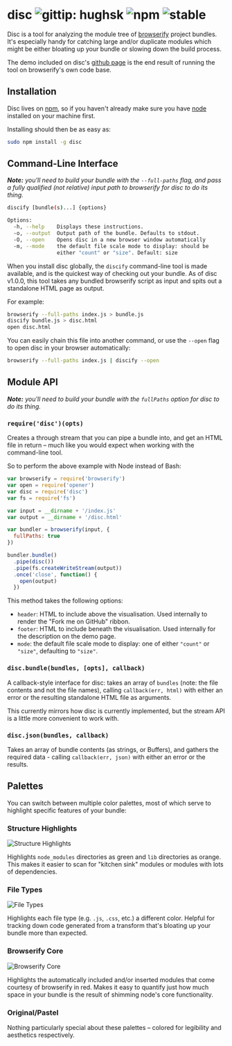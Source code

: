 # disc ![gittip: hughsk](http://img.shields.io/gittip/hughsk.svg) ![npm](http://img.shields.io/npm/dm/disc.svg)  ![stable](http://img.shields.io/badge/stability-stable-green.svg) #

Disc is a tool for analyzing the module tree of
[browserify](http://browserify.org) project bundles. It's especially handy
for catching large and/or duplicate modules which might be either bloating up
your bundle or slowing down the build process.

The demo included on disc's [github page](http://hughsk.github.io/disc)
is the end result of running the tool on browserify's own code base.

## Installation ##

Disc lives on [npm](http://npmjs.org/package/npm), so if you haven't already
make sure you have [node](http://nodejs.org/) installed on your machine first.

Installing should then be as easy as:

``` bash
sudo npm install -g disc
```

## Command-Line Interface ##

***Note:*** *you'll need to build your bundle with the `--full-paths` flag, 
and pass a fully qualified (not relative) input path to browserify
for disc to do its thing.*

``` bash
discify [bundle(s)...] {options}

Options:
  -h, --help    Displays these instructions.
  -o, --output  Output path of the bundle. Defaults to stdout.
  -O, --open    Opens disc in a new browser window automatically
  -m, --mode    the default file scale mode to display: should be
                either "count" or "size". Default: size
```

When you install disc globally, the `discify` command-line tool is made
available, and is the quickest way of checking out your bundle. As of 
disc v1.0.0, this tool takes any bundled browserify script as input and
spits out a standalone HTML page as output.

For example:

``` bash
browserify --full-paths index.js > bundle.js
discify bundle.js > disc.html
open disc.html
```

You can easily chain this file into another command, or use the `--open`
flag to open disc in your browser automatically:

``` bash
browserify --full-paths index.js | discify --open
```

## Module API ##

***Note:*** *you'll need to build your bundle with the `fullPaths` option
for disc to do its thing.*

### `require('disc')(opts)` ###

Creates a through stream that you can pipe a bundle into, and get an HTML file
in return – much like you would expect when working with the command-line tool.

So to perform the above example with Node instead of Bash:

``` javascript
var browserify = require('browserify')
var open = require('opener')
var disc = require('disc')
var fs = require('fs')

var input = __dirname + '/index.js'
var output = __dirname + '/disc.html'

var bundler = browserify(input, {
  fullPaths: true
})

bundler.bundle()
  .pipe(disc())
  .pipe(fs.createWriteStream(output))
  .once('close', function() {
    open(output)
  })
```

This method takes the following options:

* `header`: HTML to include above the visualisation. Used internally to render
  the "Fork me on GitHub" ribbon.
* `footer`: HTML to include beneath the visualisation. Used internally for the
  description on the demo page.
* `mode`: the default file scale mode to display: one of either `"count"` or
  `"size"`, defaulting to `"size"`.

### `disc.bundle(bundles, [opts], callback)` ###

A callback-style interface for disc: takes an array of `bundles` (note: the
file contents and not the file names), calling `callback(err, html)` with
either an error or the resulting standalone HTML file as arguments.

This currently mirrors how disc is currently implemented, but the stream API is
a little more convenient to work with.

### `disc.json(bundles, callback)` ###

Takes an array of bundle contents (as strings, or Buffers), and gathers the
required data - calling `callback(err, json)` with either an error or the
results.

## Palettes ##

You can switch between multiple color palettes, most of which serve to highlight
specific features of your bundle:

### Structure Highlights ###

![Structure Highlights](http://i.imgur.com/LO6Gio3.png)

Highlights `node_modules` directories as green and `lib` directories as orange.
This makes it easier to scan for "kitchen sink" modules or modules with lots of
dependencies.

### File Types ###

![File Types](http://i.imgur.com/A8zDrbN.png)

Highlights each file type (e.g. `.js`, `.css`, etc.) a different color. Helpful
for tracking down code generated from a transform that's bloating up your bundle
more than expected.

### Browserify Core ###

![Browserify Core](http://i.imgur.com/AtiKgwR.png)

Highlights the automatically included and/or inserted modules that come courtesy
of browserify in red. Makes it easy to quantify just how much space in your
bundle is the result of shimming node's core functionality.

### Original/Pastel ###

Nothing particularly special about these palettes – colored for legibility and
aesthetics respectively.
